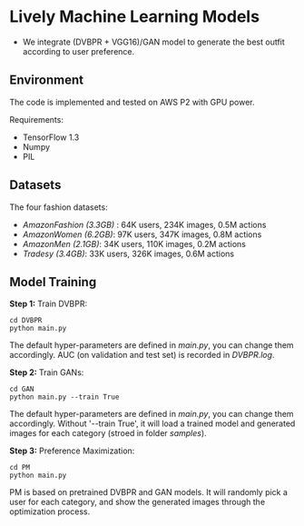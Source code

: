# Lively Machine Learning Models
- We integrate (DVBPR + VGG16)/GAN model to generate the best outfit according to user preference.

## Environment
The code is implemented and tested on AWS P2 with GPU power.

Requirements:

- TensorFlow 1.3
- Numpy
- PIL

## Datasets

The four fashion datasets:

- *AmazonFashion (3.3GB)* : 64K users, 234K images, 0.5M actions
- *AmazonWomen (6.2GB)*: 97K users, 347K images, 0.8M actions
- *AmazonMen (2.1GB)*: 34K users, 110K images, 0.2M actions
- *Tradesy (3.4GB)*: 33K users, 326K images, 0.6M actions

## Model Training

**Step 1:** Train DVBPR:

```
cd DVBPR
python main.py
```

The default hyper-parameters are defined in *main.py*, you can change them accordingly. AUC (on validation and test set) is recorded in *DVBPR.log*.

**Step 2:** Train GANs:

```
cd GAN
python main.py --train True
```
The default hyper-parameters are defined in *main.py*, you can change them accordingly. Without '--train True', it will load a trained model and generated images for each category (stroed in folder *samples*).

**Step 3:** Preference Maximization:

```
cd PM
python main.py
```

PM is based on pretrained DVBPR and GAN models. It will randomly pick a user for each category, and show the generated images through the optimization process.
